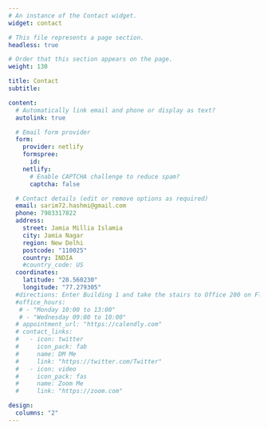 ```yaml
---
# An instance of the Contact widget.
widget: contact

# This file represents a page section.
headless: true

# Order that this section appears on the page.
weight: 130

title: Contact
subtitle:

content:
  # Automatically link email and phone or display as text?
  autolink: true

  # Email form provider
  form:
    provider: netlify
    formspree:
      id:
    netlify:
      # Enable CAPTCHA challenge to reduce spam?
      captcha: false

  # Contact details (edit or remove options as required)
  email: sarim72.hashmi@gmail.com
  phone: 7983317822
  address:
    street: Jamia Millia Islamia
    city: Jamia Nagar
    region: New Delhi
    postcode: "110025"
    country: INDIA
    #country_code: US
  coordinates:
    latitude: "28.560230"
    longitude: "77.279305"
  #directions: Enter Building 1 and take the stairs to Office 200 on Floor 2
  #office_hours:
   # - "Monday 10:00 to 13:00"
   # - "Wednesday 09:00 to 10:00"
  # appointment_url: "https://calendly.com"
  # contact_links:
  #   - icon: twitter
  #     icon_pack: fab
  #     name: DM Me
  #     link: "https://twitter.com/Twitter"
  #   - icon: video
  #     icon_pack: fas
  #     name: Zoom Me
  #     link: "https://zoom.com"

design:
  columns: "2"
---
```

